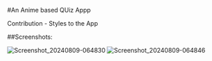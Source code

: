 #An Anime based QUiz Appp 

Contribution - Styles to the App

##Screenshots:

![Screenshot_20240809-064830](https://github.com/user-attachments/assets/d3da9b0a-93ab-46ee-8250-e783f5b0a76c)
![Screenshot_20240809-064846](https://github.com/user-attachments/assets/0e8af5e6-499d-46af-97c9-04d81f47722e)
